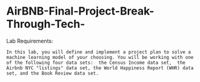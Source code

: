 # AirBNB-Final-Project-Break-Through-Tech-

Lab Requirements:

```In this lab, you will define and implement a project plan to solve a machine learning model of your choosing. You will be working with one of the following four data sets:  the Census Income data set,  the Airbnb NYC "listings" data set, the World Happiness Report (WHR) data set, and the Book Review data set.```